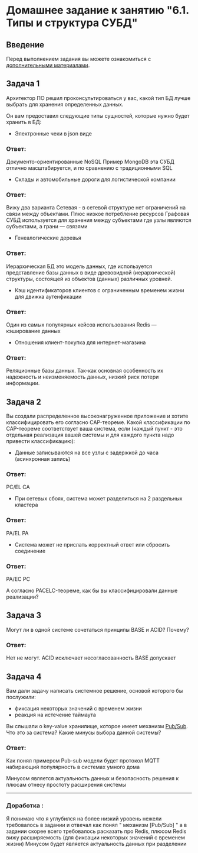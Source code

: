 # Домашнее задание к занятию "6.1. Типы и структура СУБД"

## Введение

Перед выполнением задания вы можете ознакомиться с 
[дополнительными материалами](https://github.com/netology-code/virt-homeworks/tree/master/additional/README.md).

## Задача 1

Архитектор ПО решил проконсультироваться у вас, какой тип БД 
лучше выбрать для хранения определенных данных.

Он вам предоставил следующие типы сущностей, которые нужно будет хранить в БД:

- Электронные чеки в json виде
### Ответ:

Документо-ориентированные NoSQL Пример MongoDB эта СУБД отлично масштабируется, и по сравнению с традиционными SQL


- Склады и автомобильные дороги для логистической компании
### Ответ:
Вижу два варианта 
Сетевая - в сетевой структуре нет ограничений на связи между объектами. Плюс низкое потребление ресурсов
Графовая СУБД используется для хранения между субъектами где узлы являются субъектами, а грани — связями

- Генеалогические деревья
### Ответ:
Иерархическая БД это модель данных, где используется представление базы данных в виде древовидной (иерархической) структуры, состоящей из объектов (данных) различных уровней.

- Кэш идентификаторов клиентов с ограниченным временем жизни для движка аутенфикации
### Ответ:
Один из самых популярных кейсов использования Redis — кэширование данных

- Отношения клиент-покупка для интернет-магазина
### Ответ:
Реляционные базы данных. Так-как основная особенность их надежность и неизменяемость данных, низкий риск потери информации.



## Задача 2

Вы создали распределенное высоконагруженное приложение и хотите классифицировать его согласно 
CAP-теореме. Какой классификации по CAP-теореме соответствует ваша система, если 
(каждый пункт - это отдельная реализация вашей системы и для каждого пункта надо привести классификацию):

- Данные записываются на все узлы с задержкой до часа (асинхронная запись)
### Ответ:
PC/EL  CA

- При сетевых сбоях, система может разделиться на 2 раздельных кластера
### Ответ:
PA/EL  PA

- Система может не прислать корректный ответ или сбросить соединение
### Ответ:
PA/EC  PC

А согласно PACELC-теореме, как бы вы классифицировали данные реализации?

## Задача 3

Могут ли в одной системе сочетаться принципы BASE и ACID? Почему?
### Ответ:
Нет не могут. ACID исключает несогласованность BASE допускает

## Задача 4

Вам дали задачу написать системное решение, основой которого бы послужили:

- фиксация некоторых значений с временем жизни
- реакция на истечение таймаута

Вы слышали о key-value хранилище, которое имеет механизм [Pub/Sub](https://habr.com/ru/post/278237/). 
Что это за система? Какие минусы выбора данной системы?
### Ответ:
Как понял примером  Pub-sub модели будет протокол MQTT набирающий популярность в системах умного дома

Минусом является актуальность данных и безопасность решения к плюсам отнесу простоту расширения системы

---
### Доработка :
Я понимаю что я углубился на более низкий уровень нежели требовалось в задании и отвечал как понял " механизм [Pub/Sub] " 
а в задании скорее всего требовалось расказать про  Redis, плюсом  Redis вижу расширяемость (для фиксации некоторых значений с временем жизни)
Минусом будет является актуальность данных при разделении

